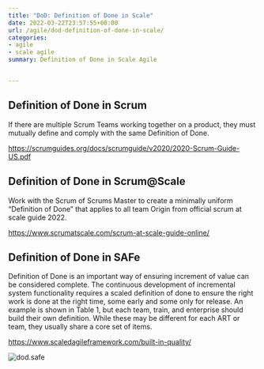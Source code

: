 ```yaml
---
title: "DoD: Definition of Done in Scale"
date: 2022-03-22T23:57:55+08:00
url: /agile/dod-definition-of-done-in-scale/
categories:
- agile
- scale agile
summary: Definition of Done in Scale Agile


---
```




## Definition of Done in Scrum

If there are multiple Scrum Teams working together on a product, they must mutually define and comply with the same Definition of Done.    

https://scrumguides.org/docs/scrumguide/v2020/2020-Scrum-Guide-US.pdf




## Definition of Done in Scrum@Scale

Work with the Scrum of Scrums Master to create a minimally uniform “Definition of Done” that applies to all team
Origin from official scrum at scale guide 2022. 

https://www.scrumatscale.com/scrum-at-scale-guide-online/




## Definition of Done in SAFe

Definition of Done is an important way of ensuring increment of value can be considered complete. The continuous development of incremental system functionality requires a scaled definition of done to ensure the right work is done at the right time, some early and some only for release. An example is shown in Table 1, but each team, train, and enterprise should build their own definition. While these may be different for each ART or team, they usually share a core set of items.   

https://www.scaledagileframework.com/built-in-quality/


![dod.safe](/dod-definition-of-done-in-scale/dod.safe.png)
